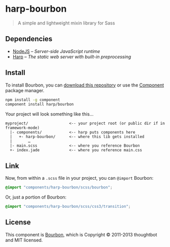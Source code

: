 # harp-bourbon

> A simple and lightweight mixin library for Sass

## Dependencies

* [NodeJS](http://nodejs.org/) – _Server-side JavaScript runtime_
* [Harp](http://harpjs.com/) – _The static web server with built-in preprocessing_

## Install

To install Bourbon, you can [download this repository](https://github.com/harp/bourbon/archive/master.zip) or use the [Component](http://component.io) package manager.

```bash
npm install -g component
component install harp/bourbon
```

Your project will look something like this…

```
myproject/                  <-- your project root (or public dir if in framework-mode)
  |- components/            <-- harp puts components here
  |   +- harp-bourbon/      <-- where this lib gets installed
  |       …
  |- main.scss              <-- where you reference Bourbon
  +- index.jade             <-- where you reference main.css
```

## Link

Now, from within a `.scss` file in your project, you can `@import` Bourbon:

```scss
@import "components/harp-bourbon/scss/bourbon";
```

Or, just a portion of Bourbon:

```scss
@import "components/harp-bourbon/scss/css3/transition";
```

## License

This component is [Bourbon](http://github.com/thoughtbot/bourbon), which is Copyright © 2011-2013 thoughtbot and MIT licensed.
